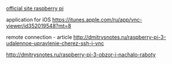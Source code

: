 [official site raspberry pi](https://www.raspberrypi.org)

application for iOS
https://itunes.apple.com/ru/app/vnc-viewer/id352019548?mt=8


remote connection - article
http://dmitrysnotes.ru/raspberry-pi-3-udalennoe-upravlenie-cherez-ssh-i-vnc

http://dmitrysnotes.ru/raspberry-pi-3-obzor-i-nachalo-raboty
